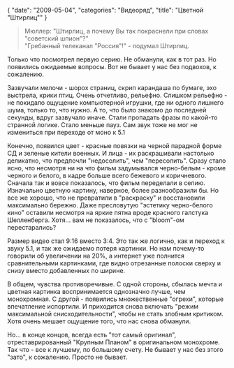 {
   "date": "2009-05-04",
   "categories": "Видеоряд",
   "title": "Цветной \"Штирлиц\""
}

> Мюллер: "Штирлиц, а почему Вы так покраснели при словах "советский шпион"?"  
> "Гребанный телеканал "Россия"!" - подумал Штирлиц.

Только что посмотрел первую серию. Не обманули, как в тот раз. Но появились ожидаемые вопросы. Вот не бывает у нас без подвохов, к сожалению.

Зазвучали мелочи - шорох страниц, скрип карандаша по бумаге, эхо выстрела, крики птиц. Очень отчетливо, рельефно. Слишком рельефно - не покидало ощущение компьютерной игрушки, где ни одного лишнего шума, только то, что нужно. А то, что было знакомо до последней секунды, вдруг зазвучало иначе. Стали пропадать фразы по какой-то странной логике. Стало меньше пауз. Сам звук тоже не мог не измениться при переходе от моно к 5.1

Конечно, появился цвет - красные повязки на черной парадной форме СД и зеленые кители военных. И лица - их раскрашивали настолько деликатно, что предпочли "недосолить", чем "пересолить". Сразу стало ясно, что несмотря ни на что фильм задумывался черно-белым - кроме черного и белого, в кадре больше всего бежевого и коричневого. Сначала так и вовсе показалось, что фильм переделали в сепию. Изначально цветную картину, наверное, более разнообразили бы. Но все же хорошо, что не превратили в "раскраску" и восстановили максимально бережно. Даже пресловутую "эстетику черно-белого кино" оставили несмотря на яркие пятна вроде красного галстука Шелленберга. Хотя... вам не показалось, что с "bloom"-ом перестарались?

Размер видео стал 9:16 вместо 3:4. Это так же логично, как и переход к звуку 5.1, и так же ожидаемо потеря картинки. Но нам почему-то говорили об увеличении на 20%, а интернет уже полнится сравнительными картинками, где видно отрезанные полоски сверху и снизу вместо добавленных по ширине.

В общем, чувства противоречивые. С одной стороны, сбылась мечта и цветная картинка воспринимается однозначно лучше, чем монохромная. С другой - появились множественные "огрехи", которые впечатление испортили. И приходится снова включать "режим максимальной снисходительности", чтобы не стать злобным критиком. Хотя очень мешает ощущение того, что нас снова обманули.

Но... в конце концов, всегда есть "тот самый оригинал", отреставрированный "Крупным Планом" в оригинальном монохроме. Так что - все к лучшему, по большому счету. Не бывает у нас без этого "зато", к сожалению. Просто не бывает.

